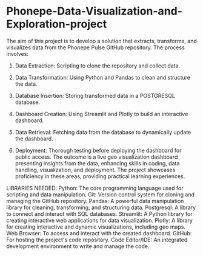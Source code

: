 # Phonepe-Data-Visualization-and-Exploration-project

The aim of this project is to develop a solution that extracts, transforms, and visualizes data from the Phonepe Pulse GitHub repository. The process involves:

1. Data Extraction:
Scripting to clone the repository and collect data.

2. Data Transformation:
Using Python and Pandas to clean and structure the data.

3. Database Insertion:
Storing transformed data in a POSTGRESQL database.

4. Dashboard Creation:
Using Streamlit and Plotly to build an interactive dashboard.

5. Data Retrieval:
Fetching data from the database to dynamically update the dashboard.

6. Deployment:
Thorough testing before deploying the dashboard for public access. The outcome is a live geo visualization dashboard presenting insights from the data, enhancing skills in coding, data handling, visualization, and deployment. The project showcases proficiency in these areas, providing practical learning experiences.

LIBRARIES NEEDED:
Python: The core programming language used for scripting and data manipulation.
Git: Version control system for cloning and managing the GitHub repository.
Pandas: A powerful data manipulation library for cleaning, transforming, and structuring data.
Postgresql: A library to connect and interact with SQL databases.
Streamlit: A Python library for creating interactive web applications for data visualization.
Plotly: A library for creating interactive and dynamic visualizations, including geo maps.
Web Browser: To access and interact with the created dashboard.
GitHub: For hosting the project's code repository.
Code Editor/IDE: An integrated development environment to write and manage the code.
